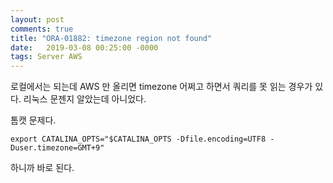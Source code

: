 ```yaml
---
layout: post
comments: true
title: "ORA-01882: timezone region not found"
date:   2019-03-08 00:25:00 -0000
tags: Server AWS
---
```

로컬에서는 되는데 AWS 만 올리면 timezone 어쩌고 하면서 쿼리를 못 읽는 경우가 있다.
리눅스 문젠지 알았는데 아니었다.

톰캣 문제다. 

```
export CATALINA_OPTS="$CATALINA_OPTS -Dfile.encoding=UTF8 -Duser.timezone=GMT+9"
```
하니까 바로 된다.